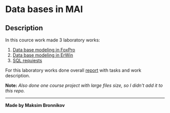 # Data bases in MAI

## Description

In this cource work made 3 laboratory works:
1. [Data base modeling in FoxPro](DBlab/FoxProWork)
2. [Data base modeling in ErWin](DBlab/ErWinWork)
3. [SQL requiests](DBlab/SqlWork)

For this laboratory works done overall [report](DBlab/report.pdf) with tasks and work description.

**Note:** *Also done one course project with large files size, so I didn't add it to this repo.*

---------

**Made by Maksim Bronnikov**
